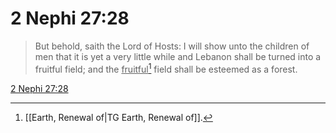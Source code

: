 # 2 Nephi 27:28

> But behold, saith the Lord of Hosts: I will show unto the children of men that it is yet a very little while and Lebanon shall be turned into a fruitful field; and the <u>fruitful</u>[^a] field shall be esteemed as a forest.

[2 Nephi 27:28](https://www.churchofjesuschrist.org/study/scriptures/bofm/2-ne/27?lang=eng&id=p28#p28)


[^a]: [[Earth, Renewal of|TG Earth, Renewal of]].  
